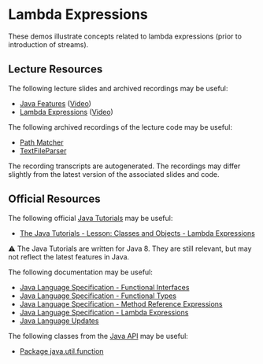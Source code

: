 Lambda Expressions
=================================================

These demos illustrate concepts related to lambda expressions (prior to introduction of streams).

## Lecture Resources ##

The following lecture slides and archived recordings may be useful:

  - [Java Features](https://docs.google.com/presentation/d/e/2PACX-1vQyNW1eQU1VEzG4zkXLfWSzUMmeephSRac5SgxMPhYDrGHu4tSiRCZ8BC5Asr5cMiOArSOefQd296q-/pub?start=false&loop=false&delayms=3000) ([Video](https://usfca.hosted.panopto.com/Panopto/Pages/Viewer.aspx?id=afafe125-83ba-4a06-9acd-afaf01584b44))
  - [Lambda Expressions](https://docs.google.com/presentation/d/e/2PACX-1vSfcsz5hcR8nM0AMwkn38IBfF51QQIGFv9B0z522Fz5QkOy_gZ4HNBvJiEU5Nre7ptzG0yCcUgwzAPQ/pub?start=false&loop=false&delayms=3000) ([Video](https://usfca.hosted.panopto.com/Panopto/Pages/Viewer.aspx?id=92c594f2-7825-4b47-99b8-afaf01584b69))

The following archived recordings of the lecture code may be useful:

  - [Path Matcher](https://usfca.hosted.panopto.com/Panopto/Pages/Viewer.aspx?id=c7384c8b-d2c4-4617-9e84-afb101593285)
  - [TextFileParser](https://usfca.hosted.panopto.com/Panopto/Pages/Viewer.aspx?id=d8df8a87-362f-42de-9627-afaf01584bb4)

The recording transcripts are autogenerated. The recordings may differ slightly from the latest version of the associated slides and code.

## Official Resources ##

The following official [Java Tutorials](http://docs.oracle.com/javase/tutorial/index.html) may be useful:

  - [The Java Tutorials - Lesson: Classes and Objects - Lambda Expressions](https://docs.oracle.com/javase/tutorial/java/javaOO/lambdaexpressions.html)

:warning: The Java Tutorials are written for Java 8. They are still relevant, but may not reflect the latest features in Java.

The following documentation may be useful:

  - [Java Language Specification - Functional Interfaces](https://docs.oracle.com/javase/specs/jls/se17/html/jls-9.html#jls-9.8)
  - [Java Language Specification - Functional Types](https://docs.oracle.com/javase/specs/jls/se17/html/jls-9.html#jls-9.9)
  - [Java Language Specification - Method Reference Expressions](https://docs.oracle.com/javase/specs/jls/se17/html/jls-15.html#jls-15.13)
  - [Java Language Specification - Lambda Expressions](https://docs.oracle.com/javase/specs/jls/se17/html/jls-15.html#jls-15.27)
  - [Java Language Updates](https://docs.oracle.com/en/java/javase/17/language/index.html)

The following classes from the [Java API](https://docs.oracle.com/en/java/javase/17/docs/api/) may be useful:

  - [Package java.util.function](https://docs.oracle.com/en/java/javase/17/docs/api/java.base/java/util/function/package-summary.html)
